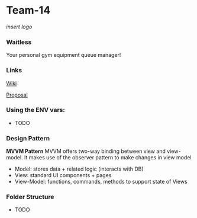 # Team-14

_insert logo_

### Waitless
Your personal gym equipment queue manager!

### Links
[Wiki](../../wikis/Project-Proposal)

[Proposal](https://docs.google.com/presentation/d/1mIAqhD9VFBmNFtiH0En8xOn47G4mkbT5he9cXeyLKmw/edit?usp=sharing)

### Using the ENV vars:
- TODO

### Design Pattern

**MVVM Pattern**
MVVM offers two-way binding between view and view-model. It makes use of the  observer pattern to make changes in view model
- Model: stores data + related logic (interacts with DB)
- View: standard UI components + pages
- View-Model: functions, commands, methods to support state of Views

### Folder Structure
- TODO

